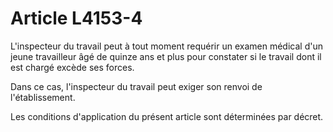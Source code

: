 # Article L4153-4

L'inspecteur du travail peut à tout moment requérir un examen médical d'un jeune travailleur âgé de quinze ans et plus pour constater si le travail dont il est chargé excède ses forces.

Dans ce cas, l'inspecteur du travail peut exiger son renvoi de l'établissement.

Les conditions d'application du présent article sont déterminées par décret.
